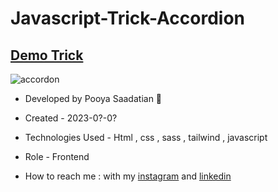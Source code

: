 # Javascript-Trick-Accordion
## [Demo Trick](https://p-stn.github.io/Javascript-Trick-Accordion/)

![accordon](https://github.com/p-stn/Javascript-Trick-Accordion-/assets/63667741/c9971c5e-b489-44eb-8684-862b1d450ede)



- Developed by Pooya Saadatian 🤙

-  Created - 2023-0?-0?

- Technologies Used - Html , css , sass , tailwind , javascript 

- Role - Frontend

- How to reach me : with my [instagram](https://instagram.com/poya_saadatian) and [linkedin](https://linkedin.com/in/pooya-saadatian-35ab24278)



